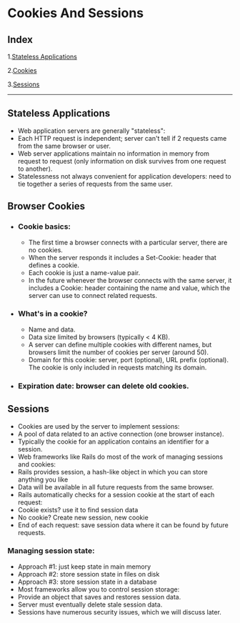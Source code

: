# Cookies And Sessions
## Index
1.[Stateless Applications](#stateless-applications) 

2.[Cookies](#browser-cookies)

3.[Sessions](#sessions)

***

## Stateless Applications
+ Web application servers are generally "stateless":
+ Each HTTP request is independent; server can't tell if 2 requests came from the same browser or user.
+ Web server applications maintain no information in memory from request to request (only information on disk survives from one request to another).
+ Statelessness not always convenient for application developers: need to tie together a series of requests from the same user.

## Browser Cookies
+ ### Cookie basics:
  - The first time a browser connects with a particular server, there are no cookies.
  - When the server responds it includes a Set-Cookie: header that defines a cookie.
  - Each cookie is just a name-value pair.
  - In the future whenever the browser connects with the same server, it includes a Cookie: header containing the name and value, which the server can use to connect related requests.
+ ### What's in a cookie?
  - Name and data.
  - Data size limited by browsers (typically < 4 KB).
  - A server can define multiple cookies with different names, but browsers limit the number of cookies per server (around 50).
  - Domain for this cookie: server, port (optional), URL prefix (optional). The cookie is only included in requests matching its domain.
+ ### Expiration date: browser can delete old cookies.
## Sessions
+ Cookies are used by the server to implement sessions:
+ A pool of data related to an active connection (one browser instance).
+ Typically the cookie for an application contains an identifier for a session.
+ Web frameworks like Rails do most of the work of managing sessions and cookies:
+ Rails provides session, a hash-like object in which you can store anything you like
+ Data will be available in all future requests from the same browser.
+ Rails automatically checks for a session cookie at the start of each request:
+ Cookie exists? use it to find session data
+ No cookie? Create new session, new cookie
+ End of each request: save session data where it can be found by future requests.

### Managing session state:
+ Approach #1: just keep state in main memory
+ Approach #2: store session state in files on disk
+ Approach #3: store session state in a database
+ Most frameworks allow you to control session storage:
+ Provide an object that saves and restores session data.
+ Server must eventually delete stale session data.
+ Sessions have numerous security issues, which we will discuss later.